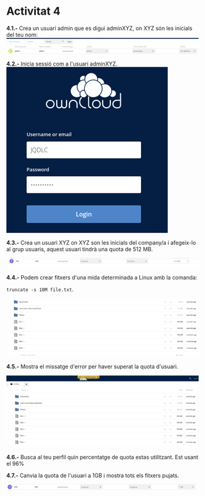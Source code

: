# Activitat 4
                                                                                                                                        
 **4.1.-** Crea un usuari admin que es digui adminXYZ, on XYZ són les inicials del teu nom:                                      ![CAPTURA](activitat4-1.png)
 
**4.2.-** Inicia sessió com a l'usuari adminXYZ.
![captura](activitat4-2.png)

**4.3.-** Crea un usuari XYZ on XYZ son les inicials del company/a i afegeix-lo al grup usuaris, aquest usuari tindrà una quota de 512 MB.

![captura](activitat4-3.png)

**4.4.-** Podem crear fitxers d'una mida determinada a Linux amb la comanda:

`truncate -s 10M file.txt`.

![captura](activitat4-4.png)

**4.5.-** Mostra el missatge d'error per haver superat la quota d'usuari.

![captura](activitat4-5.png)

**4.6.-** Busca al teu perfil quin percentatge de quota estas utilitzant.                                                      Est usant el 96%

**4.7.-** Canvia la quota de l'usuari a 1GB i mostra tots els fitxers pujats.

![captura](activitat4-6.png)
